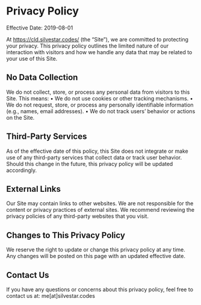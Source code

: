 # Privacy Policy

Effective Date: 2019-08-01

At https://cld.silvestar.codes/ (the “Site”), we are committed to protecting your privacy. This privacy policy outlines the limited nature of our interaction with visitors and how we handle any data that may be related to your use of this Site.

## No Data Collection

We do not collect, store, or process any personal data from visitors to this Site. This means:
	•	We do not use cookies or other tracking mechanisms.
	•	We do not request, store, or process any personally identifiable information (e.g., names, email addresses).
	•	We do not track users’ behavior or actions on the Site.

## Third-Party Services

As of the effective date of this policy, this Site does not integrate or make use of any third-party services that collect data or track user behavior. Should this change in the future, this privacy policy will be updated accordingly.

## External Links

Our Site may contain links to other websites. We are not responsible for the content or privacy practices of external sites. We recommend reviewing the privacy policies of any third-party websites that you visit.

## Changes to This Privacy Policy

We reserve the right to update or change this privacy policy at any time. Any changes will be posted on this page with an updated effective date.

## Contact Us

If you have any questions or concerns about this privacy policy, feel free to contact us at:
me[at]silvestar.codes
